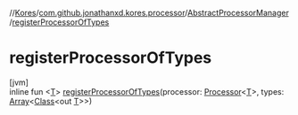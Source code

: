 //[Kores](../../../index.md)/[com.github.jonathanxd.kores.processor](../index.md)/[AbstractProcessorManager](index.md)/[registerProcessorOfTypes](register-processor-of-types.md)

# registerProcessorOfTypes

[jvm]\
inline fun <[T](register-processor-of-types.md)> [registerProcessorOfTypes](register-processor-of-types.md)(processor: [Processor](../-processor/index.md)<[T](register-processor-of-types.md)>, types: [Array](https://kotlinlang.org/api/latest/jvm/stdlib/kotlin/-array/index.html)<[Class](https://docs.oracle.com/javase/8/docs/api/java/lang/Class.html)<out [T](register-processor-of-types.md)>>)

